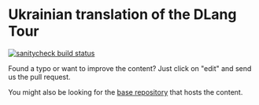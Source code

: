 Ukrainian translation of the DLang Tour
==============================================

[![sanitycheck build status](https://github.com/dlang-tour/ukrainian/actions/workflows/d.yml/badge.svg)](https://github.com/dlang-tour/ukrainian/actions/workflows/d.yml)

Found a typo or want to improve the content?
Just click on "edit" and send us the pull request.

You might also be looking for the [base repository](https://github.com/dlang-tour)
that hosts the content.
